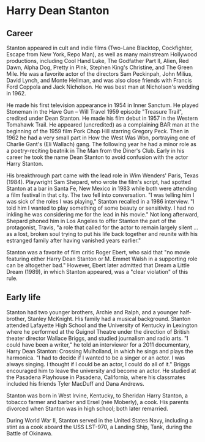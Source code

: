 # Harry Dean Stanton

## Career
Stanton appeared in cult and indie films (Two-Lane Blacktop, Cockfighter, Escape from New York, Repo Man), as well as many mainstream Hollywood productions, including Cool Hand Luke, The Godfather Part II, Alien, Red Dawn, Alpha Dog, Pretty in Pink, Stephen King's Christine, and The Green Mile. He was a favorite actor of the directors Sam Peckinpah, John Milius, David Lynch, and Monte Hellman, and was also close friends with Francis Ford Coppola and Jack Nicholson. He was best man at Nicholson's wedding in 1962.

He made his first television appearance in 1954 in Inner Sanctum. He played Stoneman in the Have Gun – Will Travel 1959 episode "Treasure Trail", credited under Dean Stanton. He made his film debut in 1957 in the Western Tomahawk Trail. He appeared (uncredited) as a complaining BAR man at the beginning of the 1959 film Pork Chop Hill starring Gregory Peck. Then in 1962 he had a very small part in How the West Was Won, portraying one of Charlie Gant's (Eli Wallach) gang. The following year he had a minor role as a poetry-reciting beatnik in The Man from the Diner's Club. Early in his career he took the name Dean Stanton to avoid confusion with the actor Harry Stanton.

His breakthrough part came with the lead role in Wim Wenders' Paris, Texas (1984). Playwright Sam Shepard, who wrote the film's script, had spotted Stanton at a bar in Santa Fe, New Mexico in 1983 while both were attending a film festival in that city. The two fell into conversation. "I was telling him I was sick of the roles I was playing," Stanton recalled in a 1986 interview. "I told him I wanted to play something of some beauty or sensitivity. I had no inkling he was considering me for the lead in his movie." Not long afterward, Shepard phoned him in Los Angeles to offer Stanton the part of the protagonist, Travis, "a role that called for the actor to remain largely silent ... as a lost, broken soul trying to put his life back together and reunite with his estranged family after having vanished years earlier."

Stanton was a favorite of film critic Roger Ebert, who said that "no movie featuring either Harry Dean Stanton or M. Emmet Walsh in a supporting role can be altogether bad." However, Ebert later admitted that Dream a Little Dream (1989), in which Stanton appeared, was a "clear violation" of this rule.

## Early life

Stanton had two younger brothers, Archie and Ralph, and a younger half-brother, Stanley McKnight. His family had a musical background. Stanton attended Lafayette High School and the University of Kentucky in Lexington where he performed at the Guignol Theatre under the direction of British theater director Wallace Briggs, and studied journalism and radio arts. "I could have been a writer," he told an interviewer for a 2011 documentary, Harry Dean Stanton: Crossing Mulholland, in which he sings and plays the harmonica. "I had to decide if I wanted to be a singer or an actor. I was always singing. I thought if I could be an actor, I could do all of it." Briggs encouraged him to leave the university and become an actor. He studied at the Pasadena Playhouse in Pasadena, California, where his classmates included his friends Tyler MacDuff and Dana Andrews.

Stanton was born in West Irvine, Kentucky, to Sheridan Harry Stanton, a tobacco farmer and barber and Ersel (née Moberly), a cook. His parents divorced when Stanton was in high school; both later remarried.

During World War II, Stanton served in the United States Navy, including a stint as a cook aboard the USS LST-970, a Landing Ship, Tank, during the Battle of Okinawa.
